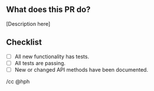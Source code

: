 ## What does this PR do?

[Description here]

## Checklist

- [ ] All new functionality has tests.
- [ ] All tests are passing.
- [ ] New or changed API methods have been documented.

/cc @hph
